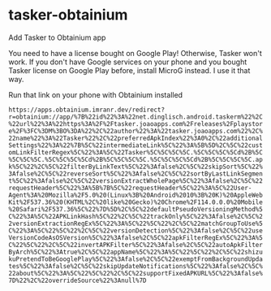 # tasker-obtainium
Add Tasker to Obtainium app

You need to have a license bought on Google Play! Otherwise, Tasker won't work. If you don't have Google services on your phone and you bought Tasker license on Google Play before, install MicroG instead. I use it that way.



Run that link on your phone with Obtainium installed

`https://apps.obtainium.imranr.dev/redirect?r=obtainium://app/%7B%22id%22%3A%22net.dinglisch.android.taskerm%22%2C%22url%22%3A%22https%3A%2F%2Ftasker.joaoapps.com%2Freleases%2Fplaystore%2F%3FC%3DM%3BO%3DA%22%2C%22author%22%3A%22tasker.joaoapps.com%22%2C%22name%22%3A%22Tasker%22%2C%22preferredApkIndex%22%3A0%2C%22additionalSettings%22%3A%22%7B%5C%22intermediateLink%5C%22%3A%5B%5D%2C%5C%22customLinkFilterRegex%5C%22%3A%5C%22Tasker%5C%5C%5C%5C.%5C%5C%5C%5Cd%2B%5C%5C%5C%5C.%5C%5C%5C%5Cd%2B%5C%5C%5C%5C.%5C%5C%5C%5Cd%2B%5C%5C%5C%5C.apk%5C%22%2C%5C%22filterByLinkText%5C%22%3Afalse%2C%5C%22skipSort%5C%22%3Afalse%2C%5C%22reverseSort%5C%22%3Afalse%2C%5C%22sortByLastLinkSegment%5C%22%3Afalse%2C%5C%22versionExtractWholePage%5C%22%3Afalse%2C%5C%22requestHeader%5C%22%3A%5B%7B%5C%22requestHeader%5C%22%3A%5C%22User-Agent%3A%20Mozilla%2F5.0%20(Linux%3B%20Android%2010%3B%20K)%20AppleWebKit%2F537.36%20(KHTML%2C%20like%20Gecko)%20Chrome%2F114.0.0.0%20Mobile%20Safari%2F537.36%5C%22%7D%5D%2C%5C%22defaultPseudoVersioningMethod%5C%22%3A%5C%22APKLinkHash%5C%22%2C%5C%22trackOnly%5C%22%3Afalse%2C%5C%22versionExtractionRegEx%5C%22%3A%5C%22%5C%22%2C%5C%22matchGroupToUse%5C%22%3A%5C%22%5C%22%2C%5C%22versionDetection%5C%22%3Afalse%2C%5C%22useVersionCodeAsOSVersion%5C%22%3Afalse%2C%5C%22apkFilterRegEx%5C%22%3A%5C%22%5C%22%2C%5C%22invertAPKFilter%5C%22%3Afalse%2C%5C%22autoApkFilterByArch%5C%22%3Atrue%2C%5C%22appName%5C%22%3A%5C%22%5C%22%2C%5C%22shizukuPretendToBeGooglePlay%5C%22%3Afalse%2C%5C%22exemptFromBackgroundUpdates%5C%22%3Afalse%2C%5C%22skipUpdateNotifications%5C%22%3Afalse%2C%5C%22about%5C%22%3A%5C%22%5C%22%2C%5C%22supportFixedAPKURL%5C%22%3Afalse%7D%22%2C%22overrideSource%22%3Anull%7D`

